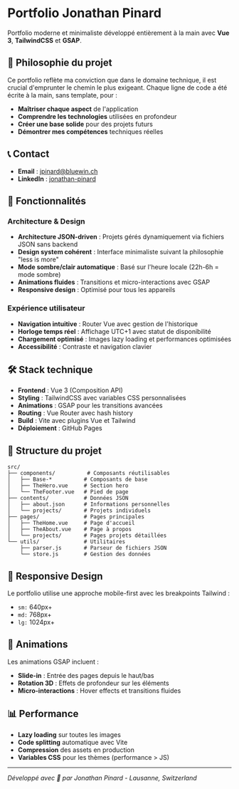 # Portfolio Jonathan Pinard

Portfolio moderne et minimaliste développé entièrement à la main avec **Vue 3**, **TailwindCSS** et **GSAP**.

## 🎯 Philosophie du projet

Ce portfolio reflète ma conviction que dans le domaine technique, il est crucial d'emprunter le chemin le plus exigeant. Chaque ligne de code a été écrite à la main, sans template, pour :

- **Maîtriser chaque aspect** de l'application
- **Comprendre les technologies** utilisées en profondeur  
- **Créer une base solide** pour des projets futurs
- **Démontrer mes compétences** techniques réelles

## 📞 Contact

- **Email** : jpinard@bluewin.ch
- **LinkedIn** : [jonathan-pinard](https://www.linkedin.com/in/jonathanpnrd/)

## 🌟 Fonctionnalités

### Architecture & Design
- **Architecture JSON-driven** : Projets gérés dynamiquement via fichiers JSON sans backend
- **Design system cohérent** : Interface minimaliste suivant la philosophie "less is more"
- **Mode sombre/clair automatique** : Basé sur l'heure locale (22h-6h = mode sombre)
- **Animations fluides** : Transitions et micro-interactions avec GSAP
- **Responsive design** : Optimisé pour tous les appareils

### Expérience utilisateur
- **Navigation intuitive** : Router Vue avec gestion de l'historique
- **Horloge temps réel** : Affichage UTC+1 avec statut de disponibilité
- **Chargement optimisé** : Images lazy loading et performances optimisées
- **Accessibilité** : Contraste et navigation clavier

## 🛠️ Stack technique

- **Frontend** : Vue 3 (Composition API)
- **Styling** : TailwindCSS avec variables CSS personnalisées
- **Animations** : GSAP pour les transitions avancées
- **Routing** : Vue Router avec hash history
- **Build** : Vite avec plugins Vue et Tailwind
- **Déploiement** : GitHub Pages

## 📁 Structure du projet

```
src/
├── components/          # Composants réutilisables
│   ├── Base-*          # Composants de base
│   ├── TheHero.vue     # Section hero
│   └── TheFooter.vue   # Pied de page
├── contents/           # Données JSON
│   ├── about.json      # Informations personnelles
│   └── projects/       # Projets individuels
├── pages/              # Pages principales
│   ├── TheHome.vue     # Page d'accueil
│   ├── TheAbout.vue    # Page à propos
│   └── projects/       # Pages projets détaillées
└── utils/              # Utilitaires
    ├── parser.js       # Parseur de fichiers JSON
    └── store.js        # Gestion des données
```

## 📱 Responsive Design

Le portfolio utilise une approche mobile-first avec les breakpoints Tailwind :

- `sm:` 640px+
- `md:` 768px+
- `lg:` 1024px+

## 🔄 Animations

Les animations GSAP incluent :
- **Slide-in** : Entrée des pages depuis le haut/bas
- **Rotation 3D** : Effets de profondeur sur les éléments
- **Micro-interactions** : Hover effects et transitions fluides


## 📊 Performance

- **Lazy loading** sur toutes les images
- **Code splitting** automatique avec Vite
- **Compression** des assets en production
- **Variables CSS** pour les thèmes (performance > JS)


---

*Développé avec 💙 par Jonathan Pinard - Lausanne, Switzerland*
